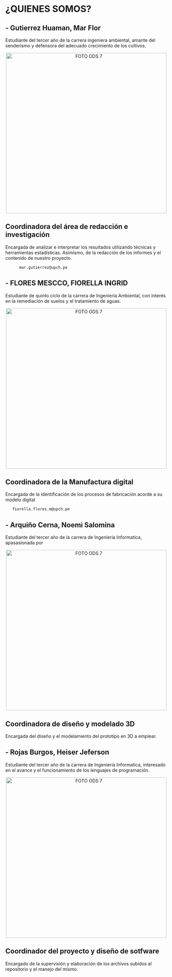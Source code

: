# ¿QUIENES SOMOS?

 ## - Gutierrez Huaman, Mar Flor
 Estudiante del tercer año de la carrera ingeniera ambiental,  amante del senderismo y defensora del adecuado crecimiento de los cultivos.

<p align="center">
  <img src="https://i.postimg.cc/Fzyt6nrL/Mary.jpg)](https://postimg.cc/q6vZhwCJ)" alt="FOTO ODS 7" width="500px" />
</p>

 ## Coordinadora del área de redacción e investigación
 Encargada de analizar e interpretar los resultados utilizando técnicas y herramientas estadísticas. Asimismo, de la redacción de los informes y el contenido de nuestro proyecto.
        
          mar.gutierrez@upch.pe

 
 ## - FLORES MESCCO, FIORELLA INGRID 
 Estudiante de quinto ciclo de la carrera de Ingeniería Ambiental, con interés en la remediación de suelos y el tratamiento de aguas.

<p align="center">
  <img src="https://i.postimg.cc/cCrZ5cK7/fiore.jpg)](https://postimg.cc/gLFfx8Hr)" alt="FOTO ODS 7" width="500px" />
</p>

## Coordinadora de la  Manufactura digital
Encargada de la identificación de los procesos de fabricación acorde a su modelo digital
      
       fiorella.flores.m@upch.pe
       
 
 ## - Arquiño Cerna, Noemi Salomina
 Estudiante del tercer año de la carrera de Ingeniería Informatica, apasasionada por 
 

<p align="center">
  <img src="https://i.postimg.cc/FRK7N3dz/mi-i.jpg)](https://postimg.cc/f36wv3vQ)" alt="FOTO ODS 7" width="500px" />
</p>

## Coordinadora de diseño y modelado 3D
Encargada del diseño y el modelamiento del prototipo en 3D a emplear.


## - Rojas Burgos, Heiser Jeferson
Estudiante del tercer año de la carrera de Ingeniería Informatica, interesado en el avance y el funcionamiento de los lenguajes de programación.

<p align="center">
  <img src="https://i.postimg.cc/rF2Rtd7n/yeferson.jpg)](https://postimg.cc/CdJx3Khk)" alt="FOTO ODS 7" width="500px" />
</p>

## Coordinador del proyecto y diseño de sotfware
Encargado de la supervisión y elaboración de los archivos subidos al repositorio y el manejo del mismo.
